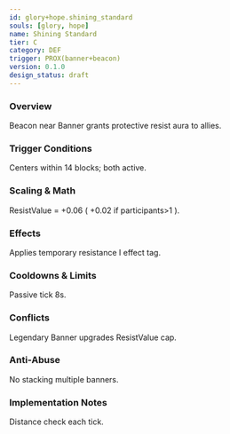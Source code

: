 ```yaml
---
id: glory+hope.shining_standard
souls: [glory, hope]
name: Shining Standard
tier: C
category: DEF
trigger: PROX(banner+beacon)
version: 0.1.0
design_status: draft
---
```

### Overview
Beacon near Banner grants protective resist aura to allies.
### Trigger Conditions
Centers within 14 blocks; both active.
### Scaling & Math
ResistValue = +0.06 ( +0.02 if participants>1 ).
### Effects
Applies temporary resistance I effect tag.
### Cooldowns & Limits
Passive tick 8s.
### Conflicts
Legendary Banner upgrades ResistValue cap.
### Anti-Abuse
No stacking multiple banners.
### Implementation Notes
Distance check each tick.
